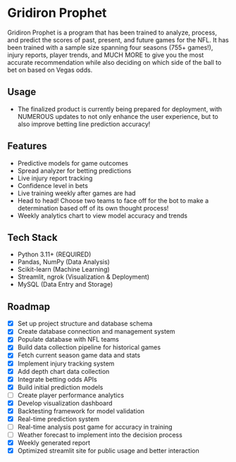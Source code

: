 # Gridiron Prophet

Gridiron Prophet is a program that has been trained to analyze, process, and predict the scores of past, present, and future games for the NFL. It has been trained with a sample size spanning four seasons (755+ games!), injury reports, player trends, and MUCH MORE to give you the most accurate recommendation while also deciding on which side of the ball to bet on based on Vegas odds. 

## Usage
- The finalized product is currently being prepared for deployment, with NUMEROUS updates to not only enhance the 
user experience, but to also improve betting line prediction accuracy!

## Features
- Predictive models for game outcomes
- Spread analyzer for betting predictions
- Live injury report tracking
- Confidence level in bets
- Live training weekly after games are had
- Head to head! Choose two teams to face off for the bot to make a determination based off of its own thought process!
- Weekly analytics chart to view model accuracy and trends

## Tech Stack
- Python 3.11+ (REQUIRED)
- Pandas, NumPy (Data Analysis)
- Scikit-learn (Machine Learning)
- Streamlit, ngrok (Visualization & Deployment)
- MySQL (Data Entry and Storage)

## Roadmap
- [x] Set up project structure and database schema
- [x] Create database connection and management system
- [x] Populate database with NFL teams
- [x] Build data collection pipeline for historical games
- [x] Fetch current season game data and stats
- [x] Implement injury tracking system
- [x] Add depth chart data collection
- [x] Integrate betting odds APIs
- [x] Build initial prediction models
- [ ] Create player performance analytics
- [x] Develop visualization dashboard
- [x] Backtesting framework for model validation
- [x] Real-time prediction system
- [ ] Real-time analysis post game for accuracy in training
- [ ] Weather forecast to implement into the decision process
- [x] Weekly generated report
- [x] Optimized streamlit site for public usage and better interaction

